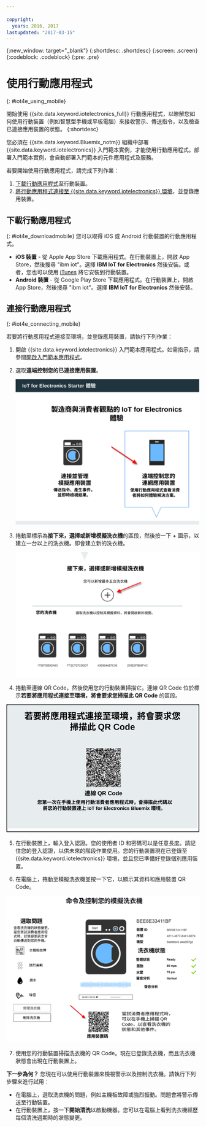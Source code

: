 ```yaml
---

copyright:
  years: 2016, 2017
lastupdated: "2017-03-15"
---
```


<!-- Common attributes used in the template are defined as follows: -->
{:new_window: target="\_blank"}
{:shortdesc: .shortdesc}
{:screen: .screen}
{:codeblock: .codeblock}
{:pre: .pre}


# 使用行動應用程式
{: #iot4e_using_mobile}

開始使用 {{site.data.keyword.iotelectronics_full}} 行動應用程式，以瞭解您如何使用行動裝置（例如智慧型手機或平板電腦）來接收警示、傳送指令，以及檢查已連接應用裝置的狀態。
{:shortdesc}

您必須在 {{site.data.keyword.Bluemix_notm}} 組織中部署 {{site.data.keyword.iotelectronics}} 入門範本實例，才能使用行動應用程式。部署入門範本實例，會自動部署入門範本的元件應用程式及服務。

若要開始使用行動應用程式，請完成下列作業：
1. [下載行動應用程式](#iot4e_downloadmobile)至行動裝置。
2. [將行動應用程式連接至 {{site.data.keyword.iotelectronics}} 環境](#iot4e_connecting_mobile)，並登錄應用裝置。


## 下載行動應用程式
{: #iot4e_downloadmobile}
您可以取得 iOS 或 Android 行動裝置的行動應用程式。
- **iOS 裝置** - 從 Apple App Store 下載應用程式。在行動裝置上，開啟 App Store，然後搜尋 "ibm iot"。選擇 **IBM IoT for Electronics** 然後安裝。或者，您也可以使用 [iTunes](https://itunes.apple.com/us/app/ibm-iot-for-electronics/id1103404928?ls=1&mt=8) 將它安裝到行動裝置。
- **Android 裝置** - 從 Google Play Store 下載應用程式。在行動裝置上，開啟 App Store，然後搜尋 "ibm iot"。選擇 **IBM IoT for Electronics** 然後安裝。

## 連接行動應用程式
{: #iot4e_connecting_mobile}

若要將行動應用程式連接至環境，並登錄應用裝置，請執行下列作業：

1. 開啟 {{site.data.keyword.iotelectronics}} 入門範本應用程式。如需指示，請參閱[開啟入門範本應用程式](iot4ecreatingappliances.html#iot4e_openAppMain)。

2. 選取**遠端控制您的已連接應用裝置**。

    ![{{site.data.keyword.iotelectronics}} 入門範本體驗](images/IoT4E_remotely_option.svg "{{site.data.keyword.iotelectronics}} 入門範本體驗")

3. 捲動至標示為**接下來，選擇或新增模擬洗衣機**的區段，然後按一下 + 圖示，以建立一台以上的洗衣機。即會建立新的洗衣機。

    ![新增洗衣機](images/IoT4E_add_washer.svg "新增洗衣機")

4.	捲動至連線 QR Code，然後使用您的行動裝置掃描它。連線 QR Code 位於標示**若要將應用程式連接至環境，將會要求您掃描此 QR Code** 的區段。

  ![連線 QR Code。](images/iot4e_mobile_connect_QR.svg "{{site.data.keyword.iotelectronics}} 連線 QR Code")

5. 在行動裝置上，輸入登入認證。您的使用者 ID 和密碼可以是任意長度。請記住您的登入認證，以供未來的階段作業使用。您的行動裝置現在已登錄至 {{site.data.keyword.iotelectronics}} 環境，並且您已準備好登錄個別應用裝置。

6. 在電腦上，捲動至模擬洗衣機並按一下它，以顯示其資料和應用裝置 QR Code。

  ![選取洗衣機。](images/IoT4E_mobile_washer_QR.svg "選取洗衣機。")

7.	使用您的行動裝置掃描洗衣機的 QR Code。現在已登錄洗衣機，而且洗衣機狀態會出現在行動裝置上。

**下一步為何？**
您現在可以使用行動裝置來檢視警示以及控制洗衣機。請執行下列步驟來進行試用：
  - 在電腦上，選取洗衣機的問題，例如主機板故障或強烈振動。問題會將警示傳送至行動裝置。
  - 在行動裝置上，按一下**開始清洗**以啟動機器。您可以在電腦上看到洗衣機經歷每個清洗週期時的狀態變更。
